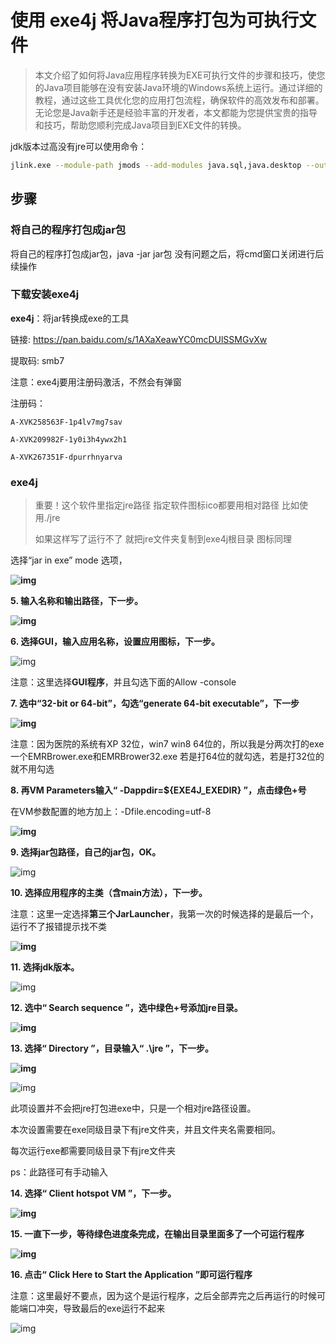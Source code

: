 # 使用 exe4j 将Java程序打包为可执行文件

> 本文介绍了如何将Java应用程序转换为EXE可执行文件的步骤和技巧，使您的Java项目能够在没有安装Java环境的Windows系统上运行。通过详细的教程，通过这些工具优化您的应用打包流程，确保软件的高效发布和部署。无论您是Java新手还是经验丰富的开发者，本文都能为您提供宝贵的指导和技巧，帮助您顺利完成Java项目到EXE文件的转换。
>



jdk版本过高没有jre可以使用命令：

```bash
jlink.exe --module-path jmods --add-modules java.sql,java.desktop --output jre
```

## 步骤

### 将自己的程序打包成jar包

将自己的程序打包成jar包，java -jar jar包 没有问题之后，将cmd窗口关闭进行后续操作

### 下载安装exe4j

 **exe4j**：将jar转换成exe的工具

链接: https://pan.baidu.com/s/1AXaXeawYC0mcDUlSSMGvXw

提取码: smb7

注意：exe4j要用注册码激活，不然会有弹窗

注册码：

```
A-XVK258563F-1p4lv7mg7sav

A-XVK209982F-1y0i3h4ywx2h1

A-XVK267351F-dpurrhnyarva
```


### exe4j

> 重要！这个软件里指定jre路径  指定软件图标ico都要用相对路径  比如使用./jre
>
> 如果这样写了运行不了  就把jre文件夹复制到exe4j根目录  图标同理

选择“jar in exe” mode 选项，

 **![img](image/1553090-20210716180423941-410981108.png)**

 **5. 输入名称和输出路径，下一步。**

**![img](image/1553090-20210716180443350-555162297.png)**

 **6. 选择GUI，输入应用名称，设置应用图标，下一步。**

![img](image/1553090-20210716180518925-1295720547.png)

 注意：这里选择**GUI程序**，并且勾选下面的Allow -console

**7. 选中“32-bit or 64-bit”，勾选“generate 64-bit executable”，下一步**

**![img](image/1553090-20210716180654663-299288087.png)**

 注意：因为医院的系统有XP 32位，win7 win8 64位的，所以我是分两次打的exe  一个EMRBrower.exe和EMRBrower32.exe 若是打64位的就勾选，若是打32位的就不用勾选

**8. 再VM Parameters输入“ -Dappdir=${EXE4J_EXEDIR} ”，点击绿色+号**

  在VM参数配置的地方加上：-Dfile.encoding=utf-8 

**![img](image/1553090-20210716180857504-1314093478.png)**

 **9. 选择jar包路径，自己的jar包，OK。**

![img](image/1553090-20210716180916949-923019642.png)

 **10. 选择应用程序的主类（含main方法），下一步。**

 注意：这里一定选择**第三个JarLauncher**，我第一次的时候选择的是最后一个，运行不了报错提示找不类

**![img](image/1553090-20210716180957014-939406299.png)**

**11. 选择jdk版本。**

 ![img](image/26099337-b4b7f843177ef415.png) 



**12. 选中“ Search sequence ”，选中绿色+号添加jre目录。**

**![img](image/1553090-20210716181205153-1173360511.png)**

**13. 选择“ Directory ”，目录输入“ .\jre ”，下一步。**

**![img](image/1553090-20210716181226965-1155472237.png)**

![img](image/1553090-20210716181233598-1669955477.png)

此项设置并不会把jre打包进exe中，只是一个相对jre路径设置。

本次设置需要在exe同级目录下有jre文件夹，并且文件夹名需要相同。

每次运行exe都需要同级目录下有jre文件夹

ps：此路径可有手动输入

**14. 选择“ Client hotspot VM ”，下一步。**

**![img](image/1553090-20210716181253696-560608095.png)**

 **15. 一直下一步，等待绿色进度条完成，在输出目录里面多了一个可运行程序**

**![img](image/1553090-20210716181313618-1904052289.png)**

 **16. 点击“ Click Here to Start the Application ”即可运行程序**

注意：这里最好不要点，因为这个是运行程序，之后全部弄完之后再运行的时候可能端口冲突，导致最后的exe运行不起来

![img](image/1553090-20210716181505045-547157598.png)
